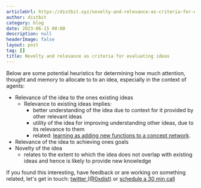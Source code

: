 ```yaml
---
articleUrl: https://distbit.xyz/novelty-and-relevance-as-criteria-for-evaluating-ideas
author: distbit
category: blog
date: 2023-06-15 00:00
description: null
headerImage: false
layout: post
tag: []
title: Novelty and relevance as criteria for evaluating ideas
---
```



 

Below are some potential heuristics for determining how much attention, thought and memory to allocate to to an idea, especially in the context of agents:  

- Relevance of the idea to the ones existing ideas  
	- Relevance to existing ideas implies:  
		- better understanding of the idea due to context for it provided by other relevant ideas  
		- utility of the idea for improving understanding other ideas, due to its relevance to them  
		- related: [learning as adding new functions to a concept network](/learning-as-adding-new-functions-to-a-concept-network).  
- Relevance of the idea to achieving ones goals  
- Novelty of the idea  
	- relates to the extent to which the idea does not overlap with existing ideas and hence is likely to provide new knowledge  

If you found this interesting, have feedback or are working on something related, let's get in touch: [twitter (@0xdist)](https://twitter.com/0xdist) or [schedule a 30 min call](https://cal.com/distbit/30min)